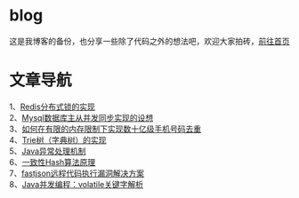 # blog
这是我博客的备份，也分享一些除了代码之外的想法吧，欢迎大家拍砖，[前往首页](https://www.mrdwy.com/)

# 文章导航
1、[Redis分布式锁的实现](https://www.mrdwy.com/2018/09/05/redisfen-bu-shi-suo-de-shi-xian/)    
2、[Mysql数据库主从并发同步实现的设想](http://www.mrdwy.com/2018/09/04/mysqlshu-ju-ku-zhu-cong-bing-fa-tong-bu-shi-xian-de-she-xiang/)    
3、[如何在有限的内存限制下实现数十亿级手机号码去重](http://www.mrdwy.com/2018/08/31/ru-he-zai-you-xian-de-nei-cun-xian-zhi-xia-shi-xian-shu-shi-yi-ji-shou-ji-hao-qu-zhong-2018-08-31-23-10/)    
4、[Trie树（字典树）的实现](http://www.mrdwy.com/2018/07/26/trieshu-zi-dian-shu-de-shi-xian/)    
5、[Java异常处理机制](http://www.mrdwy.com/2018/07/18/javayi-chang-chu-li/)    
6、[一致性Hash算法原理](http://www.mrdwy.com/2018/07/18/yi-zhi-xing-hashsuan-fa-yuan-li/)    
7、[fastjson远程代码执行漏洞解决方案](http://www.mrdwy.com/2018/06/01/fastjsonyuan-cheng-dai-ma-zhi-xing-lou-dong-jie-jue-fang-an/)    
8、[Java并发编程：volatile关键字解析](http://www.mrdwy.com/2017/08/29/javabing-fa-bian-cheng-volatileguan-jian-zi-jie-xi/)    
